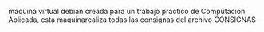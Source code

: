 maquina virtual debian creada para un trabajo practico de Computacion Aplicada, esta maquinarealiza todas las consignas del archivo CONSIGNAS
